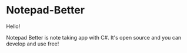 # Notepad-Better

Hello! 

Notepad Better is note taking app with C#. It's open source and you can develop and use free!

